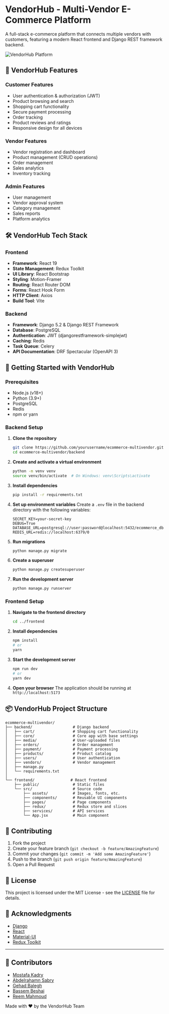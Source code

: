 # VendorHub - Multi-Vendor E-Commerce Platform

A full-stack e-commerce platform that connects multiple vendors with customers, featuring a modern React frontend and Django REST framework backend.

![VendorHub Platform](https://images.unsplash.com/photo-1506744038136-46273834b3fb?q=80&w=2070&auto=format&fit=crop&ixlib=rb-4.1.0&ixid=M3wxMjA3fDB8MHxwaG90by1wYWdlfHx8fGVufDB8fHx8fA%3D%3D)

## 🚀 VendorHub Features

### Customer Features
- User authentication & authorization (JWT)
- Product browsing and search
- Shopping cart functionality
- Secure payment processing
- Order tracking
- Product reviews and ratings
- Responsive design for all devices

### Vendor Features
- Vendor registration and dashboard
- Product management (CRUD operations)
- Order management
- Sales analytics
- Inventory tracking

### Admin Features
- User management
- Vendor approval system
- Category management
- Sales reports
- Platform analytics

## 🛠️ VendorHub Tech Stack

### Frontend
- **Framework**: React 19
- **State Management**: Redux Toolkit
- **UI Library**: React Bootstrap
- **Styling**: Motion-Framer
- **Routing**: React Router DOM
- **Forms**: React Hook Form
- **HTTP Client**: Axios
- **Build Tool**: Vite

### Backend
- **Framework**: Django 5.2 & Django REST Framework
- **Database**: PostgreSQL
- **Authentication**: JWT (djangorestframework-simplejwt)
- **Caching**: Redis
- **Task Queue**: Celery
- **API Documentation**: DRF Spectacular (OpenAPI 3)

## 🚀 Getting Started with VendorHub

### Prerequisites
- Node.js (v18+)
- Python (3.9+)
- PostgreSQL
- Redis
- npm or yarn

### Backend Setup

1. **Clone the repository**
   ```bash
   git clone https://github.com/yourusername/ecommerce-multivendor.git
   cd ecommerce-multivendor/backend
   ```

2. **Create and activate a virtual environment**
   ```bash
   python -m venv venv
   source venv/bin/activate  # On Windows: venv\Scripts\activate
   ```

3. **Install dependencies**
   ```bash
   pip install -r requirements.txt
   ```

4. **Set up environment variables**
   Create a `.env` file in the backend directory with the following variables:
   ```
   SECRET_KEY=your-secret-key
   DEBUG=True
   DATABASE_URL=postgresql://user:password@localhost:5432/ecommerce_db
   REDIS_URL=redis://localhost:6379/0
   ```

5. **Run migrations**
   ```bash
   python manage.py migrate
   ```

6. **Create a superuser**
   ```bash
   python manage.py createsuperuser
   ```

7. **Run the development server**
   ```bash
   python manage.py runserver
   ```

### Frontend Setup

1. **Navigate to the frontend directory**
   ```bash
   cd ../frontend
   ```

2. **Install dependencies**
   ```bash
   npm install
   # or
   yarn
   ```

3. **Start the development server**
   ```bash
   npm run dev
   # or
   yarn dev
   ```

4. **Open your browser**
   The application should be running at `http://localhost:5173`

## 📦 VendorHub Project Structure

```
ecommerce-multivendor/
├── backend/                  # Django backend
│   ├── cart/                 # Shopping cart functionality
│   ├── core/                 # Core app with base settings
│   ├── media/                # User-uploaded files
│   ├── orders/               # Order management
│   ├── payment/              # Payment processing
│   ├── products/             # Product catalog
│   ├── users/                # User authentication
│   ├── vendors/              # Vendor management
│   ├── manage.py
│   └── requirements.txt
│
└── frontend/                # React frontend
    ├── public/               # Static files
    └── src/                  # Source code
        ├── assets/           # Images, fonts, etc.
        ├── components/       # Reusable UI components
        ├── pages/            # Page components
        ├── redux/            # Redux store and slices
        ├── services/         # API services
        └── App.jsx           # Main component
```

## 🤝 Contributing

1. Fork the project
2. Create your feature branch (`git checkout -b feature/AmazingFeature`)
3. Commit your changes (`git commit -m 'Add some AmazingFeature'`)
4. Push to the branch (`git push origin feature/AmazingFeature`)
5. Open a Pull Request

## 📄 License

This project is licensed under the MIT License - see the [LICENSE](LICENSE) file for details.

## 🙏 Acknowledgments

- [Django](https://www.djangoproject.com/)
- [React](https://reactjs.org/)
- [Material-UI](https://mui.com/)
- [Redux Toolkit](https://redux-toolkit.js.org/)

---

## 👥 Contributors

- [Mostafa Kadry](https://github.com/MostafaKadry)
- [Abdelrahamn Sabry](https://github.com/AbdelrahmanSabryA)
- [Gehad Balegh](https://github.com/GehadBalegh)
- [Bassem Beshai](https://github.com/BassemBeshay)
- [Reem Mahmoud](https://github.com/ReemMahmoud1)

Made with ❤️ by the VendorHub Team
